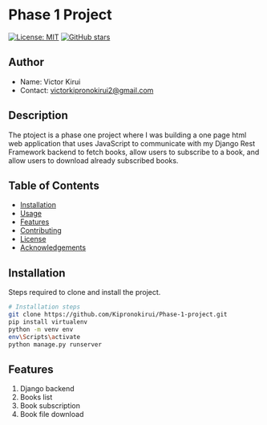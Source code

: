 # Phase 1 Project

[![License: MIT](https://img.shields.io/badge/License-MIT-yellow.svg)](https://opensource.org/licenses/MIT)
[![GitHub stars](https://img.shields.io/github/stars/yourusername/yourproject.svg)](https://github.com/yourusername/yourproject/stargazers)

## Author

- Name: Victor Kirui
- Contact: victorkipronokirui2@gmail.com

## Description

The ptoject is a phase one project where I was building a one page html web application that uses JavaScript to communicate with my Django Rest Framework backend to fetch books, allow users to subscribe to a book, and allow users to download already subscribed books.

## Table of Contents

- [Installation](#installation)
- [Usage](#usage)
- [Features](#features)
- [Contributing](#contributing)
- [License](#license)
- [Acknowledgements](#acknowledgements)

## Installation

Steps required to clone and install the project.

```bash
# Installation steps
git clone https://github.com/Kipronokirui/Phase-1-project.git
pip install virtualenv 
python -m venv env
env\Scripts\activate
python manage.py runserver

```

## Features

1. Django backend
2. Books list
3. Book subscription
4. Book file download
